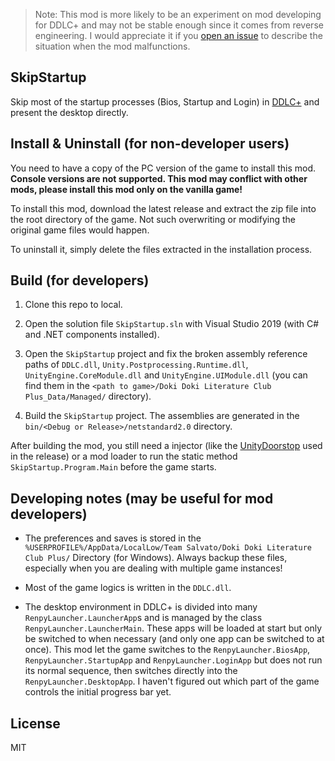 > Note: This mod is more likely to be an experiment on mod developing for DDLC+ and may not be stable enough since it comes from reverse engineering. I would appreciate it if you [open an issue](https://github.com/NKID00/SkipStartup/issues/new) to describe the situation when the mod malfunctions.

## SkipStartup

Skip most of the startup processes (Bios, Startup and Login) in [DDLC+](ddlc.plus) and present the desktop directly.

## Install & Uninstall (for non-developer users)

You need to have a copy of the PC version of the game to install this mod. **Console versions are not supported. This mod may conflict with other mods, please install this mod only on the vanilla game!**

To install this mod, download the latest release and extract the zip file into the root directory of the game. Not such overwriting or modifying the original game files would happen.

To uninstall it, simply delete the files extracted in the installation process.

## Build (for developers)

1. Clone this repo to local.

2. Open the solution file `SkipStartup.sln` with Visual Studio 2019 (with C# and .NET components installed).

3. Open the `SkipStartup` project and fix the broken assembly reference paths of `DDLC.dll`, `Unity.Postprocessing.Runtime.dll`, `UnityEngine.CoreModule.dll` and `UnityEngine.UIModule.dll` (you can find them in the `<path to game>/Doki Doki Literature Club Plus_Data/Managed/` directory).

4. Build the `SkipStartup` project. The assemblies are generated in the `bin/<Debug or Release>/netstandard2.0` directory.

After building the mod, you still need a injector (like the [UnityDoorstop](https://github.com/NeighTools/UnityDoorstop) used in the release) or a mod loader to run the static method `SkipStartup.Program.Main` before the game starts.

## Developing notes (may be useful for mod developers)

- The preferences and saves is stored in the `%USERPROFILE%/AppData/LocalLow/Team Salvato/Doki Doki Literature Club Plus/` Directory (for Windows). Always backup these files, especially when you are dealing with multiple game instances!

- Most of the game logics is written in the `DDLC.dll`.

- The desktop environment in DDLC+ is divided into many `RenpyLauncher.LauncherApp`s and is managed by the class `RenpyLauncher.LauncherMain`. These apps will be loaded at start but only be switched to when necessary (and only one app can be switched to at once). This mod let the game switches to the `RenpyLauncher.BiosApp`, `RenpyLauncher.StartupApp` and `RenpyLauncher.LoginApp` but does not run its normal sequence, then switches directly into the `RenpyLauncher.DesktopApp`. I haven't figured out which part of the game controls the initial progress bar yet.

## License

MIT
